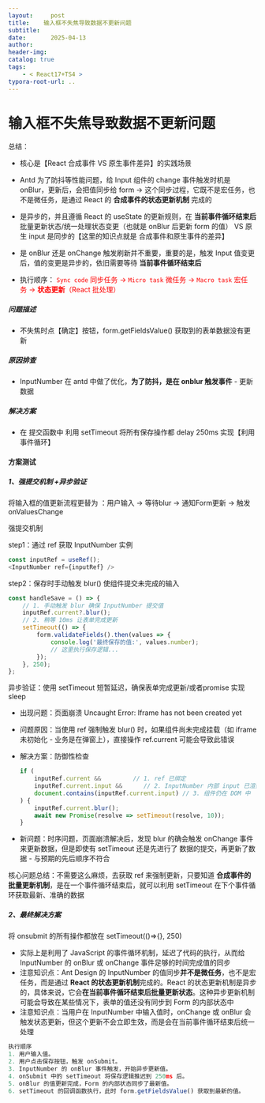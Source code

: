 ```yaml
---
layout:     post
title:    输入框不失焦导致数据不更新问题
subtitle:  
date:       2025-04-13
author:     
header-img: 
catalog: true
tags:
    - < React17+TS4 >
typora-root-url: ..
---
```




# 输入框不失焦导致数据不更新问题

总结：

- 核心是【React 合成事件 VS 原生事件差异】的实践场景

- Antd 为了防抖等性能问题，给 Input 组件的 change 事件触发时机是 onBlur，更新后，会把值同步给 form -> 这个同步过程，它既不是宏任务，也不是微任务，是通过 React 的 **合成事件的状态更新机制** 完成的
- 是异步的，并且遵循 React 的 useState 的更新规则，在  **当前事件循环结束后** 批量更新状态/统一处理状态变更（也就是 onBlur 后更新 form 的值） VS 原生 input 是同步的【这里的知识点就是 合成事件和原生事件的差异】
- 是 onBlur 还是 onChange 触发刷新并不重要，重要的是，触发 Input 值变更后，值的变更是异步的，依旧需要等待 **当前事件循环结束后**
- 执行顺序：
    <span style='color:red'>`Sync code` 同步任务 → `Micro task` 微任务 → `Macro task` 宏任务 → **状态更新**（React 批处理）</span>



##### 问题描述

- 不失焦时点【确定】按钮，form.getFieldsValue() 获取到的表单数据没有更新

##### 原因排查

-	InputNumber 在 antd 中做了优化，**为了防抖，是在 onblur 触发事件** - 更新数据

##### 解决方案

- 在 提交函数中 利用 setTimeout 将所有保存操作都 delay 250ms 实现【利用事件循环】

#### 方案测试

##### 1、强提交机制 +异步验证

将输入框的值更新流程更替为 ：用户输入 → 等待blur → 通知Form更新 → 触发onValuesChange

强提交机制

step1：通过 ref 获取 InputNumber 实例

```js
const inputRef = useRef();
<InputNumber ref={inputRef} />
```

step2：保存时手动触发 blur() 使组件提交未完成的输入

```js
const handleSave = () => {
    // 1. 手动触发 blur 确保 InputNumber 提交值
    inputRef.current?.blur();
    // 2. 稍等 10ms 让表单完成更新
    setTimeout(() => {
        form.validateFields().then(values => {
            console.log('最终保存的值:', values.number);
            // 这里执行保存逻辑...
        });
    }, 250);
};
```

异步验证：使用 setTimeout 短暂延迟，确保表单完成更新/或者promise 实现 sleep

- 出现问题：页面崩溃 Uncaught Error: Iframe has not been created yet

- 问题原因：当使用 ref 强制触发 blur() 时，如果组件尚未完成挂载（如 iframe 未初始化 - 业务是在弹窗上），直接操作 ref.current 可能会导致此错误

- 解决方案：防御性检查

    ```js
    if (
        inputRef.current &&         // 1. ref 已绑定
        inputRef.current.input &&      // 2. InputNumber 内部 input 已渲染
        document.contains(inputRef.current.input) // 3. 组件仍在 DOM 中
    ) {
        inputRef.current.blur();
        await new Promise(resolve => setTimeout(resolve, 10));
    }
    ```

- 新问题：时序问题，页面崩溃解决后，发现 blur 的确会触发 onChange 事件来更新数据，但是即使有 setTimeout 还是先进行了 数据的提交，再更新了数据 - 与预期的先后顺序不符合

核心问题总结：不需要这么麻烦，去获取 ref 来强制更新，只要知道 **合成事件的批量更新机制**，是在一个事件循环结束后，就可以利用 setTimeout 在下个事件循环获取最新、准确的数据

##### 2、最终解决方案

将 onsubmit 的所有操作都放在 setTimeout(()=>{}, 250)

- 实际上是利用了 JavaScript 的事件循环机制，延迟了代码的执行，从而给 InputNumber 的 onBlur 或 onChange 事件足够的时间完成值的同步
- 注意知识点：Ant Design 的 InputNumber 的值同步**并不是微任务**，也不是宏任务，而是通过 **React 的状态更新机制**完成的。React 的状态更新机制是异步的，具体来说，它会**在当前事件循环结束后批量更新状态**。这种异步更新机制可能会导致在某些情况下，表单的值还没有同步到 Form 的内部状态中
- 注意知识点：当用户在 InputNumber 中输入值时，onChange 或 onBlur 会触发状态更新，但这个更新不会立即生效，而是会在当前事件循环结束后统一处理

```js
执行顺序
1. 用户输入值。
2. 用户点击保存按钮，触发 onSubmit。
3. InputNumber 的 onBlur 事件触发，开始异步更新值。
4. onSubmit 中的 setTimeout 将保存逻辑推迟到 250ms 后。
5. onBlur 的值更新完成，Form 的内部状态同步了最新值。
6. setTimeout 的回调函数执行，此时 form.getFieldsValue() 获取到最新的值。
```

